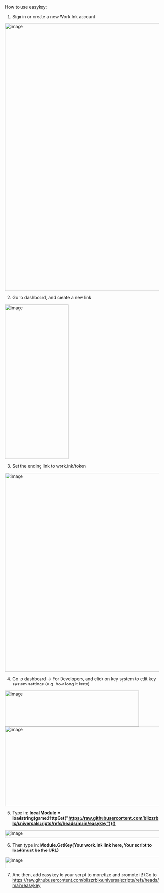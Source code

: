How to use easykey:

1. Sign in or create a new Work.Ink account

<img width="522" height="876" alt="image" src="https://github.com/user-attachments/assets/251b2060-600a-4808-83da-112ee5202fb0" />


2. Go to dashboard, and create a new link

<img width="208" height="507" alt="image" src="https://github.com/user-attachments/assets/d3ab0c79-d4fe-43a6-afe0-640b19ad2903" />

3. Set the ending link to work.ink/token

<img width="719" height="652" alt="image" src="https://github.com/user-attachments/assets/16824fd2-5d6e-486f-9aa3-03ab5f986fdb" />

4. Go to dashboard -> For Developers, and click on key system to edit key system settings (e.g. how long it lasts)

<img width="438" height="117" alt="image" src="https://github.com/user-attachments/assets/e190415e-0a4e-4317-b47b-dd83286571eb" />

<img width="882" height="261" alt="image" src="https://github.com/user-attachments/assets/b1b140dd-a8f4-452a-b051-d5d61d644343" />

5. Type in:
    <b>local Module = loadstring(game:HttpGet("https://raw.githubusercontent.com/blizzrblx/universalscripts/refs/heads/main/easykey"))()</b>
<img width="1005" height="26" alt="image" src="https://github.com/user-attachments/assets/22550b19-fb1f-4621-bcd7-2a38136d6877" />

6. Then type in: <b>Module.GetKey(Your work.ink link here, Your script to load(must be the URL)</b>

<img width="1004" height="36" alt="image" src="https://github.com/user-attachments/assets/d5f976fd-685d-461b-a8d8-2a6dede3f34e" />

7. And then, add easykey to your script to monetize and promote it!
(Go to https://raw.githubusercontent.com/blizzrblx/universalscripts/refs/heads/main/easykey)
